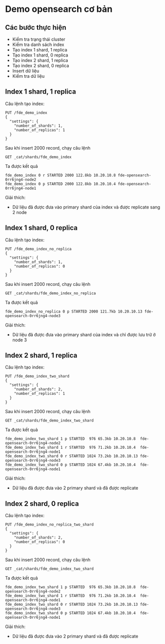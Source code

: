 # Demo opensearch cơ bản
## Các bước thực hiện
- Kiểm tra trạng thái cluster
- Kiểm tra danh sách index
- Tạo index 1 shard, 1 replica
- Tạo index 1 shard, 0 replica
- Tạo index 2 shard, 1 replica
- Tạo index 2 shard, 0 replica
- Insert dữ liệu
- Kiểm tra dữ liệu
## Index 1 shard, 1 replica
Câu lệnh tạo index:
```
PUT /fde_demo_index
{
  "settings": {
    "number_of_shards": 1,
    "number_of_replicas": 1
  }
}
```
Sau khi insert 2000 record, chạy câu lệnh
```
GET _cat/shards/fde_demo_index
```
Ta được kết quả
```
fde_demo_index 0 r STARTED 2000 122.8kb 10.20.10.8 fde-opensearch-0rr6jng4-node2
fde_demo_index 0 p STARTED 2000 122.8kb 10.20.10.4 fde-opensearch-0rr6jng4-node1
```
Giải thích: 
- Dữ liệu đã được đưa vào primary shard của index và được replicate sang 2 node

## Index 1 shard, 0 replica
Câu lệnh tạo index:
```
PUT /fde_demo_index_no_replica
{
  "settings": {
    "number_of_shards": 1,
    "number_of_replicas": 0
  }
}
```
Sau khi insert 2000 record, chạy câu lệnh
```
GET _cat/shards/fde_demo_index_no_replica
```
Ta được kết quả
```
fde_demo_index_no_replica 0 p STARTED 2000 121.7kb 10.20.10.13 fde-opensearch-0rr6jng4-node3

```
Giải thích: 
- Dữ liệu đã được đưa vào primary shard của index và chỉ được lưu trữ ở node 3

## Index 2 shard, 1 replica
Câu lệnh tạo index:
```
PUT /fde_demo_index_two_shard
{
  "settings": {
    "number_of_shards": 2,
    "number_of_replicas": 1
  }
}
```
Sau khi insert 2000 record, chạy câu lệnh
```
GET _cat/shards/fde_demo_index_two_shard
```
Ta được kết quả
```
fde_demo_index_two_shard 1 p STARTED  976 65.3kb 10.20.10.8  fde-opensearch-0rr6jng4-node2
fde_demo_index_two_shard 1 r STARTED  976 71.2kb 10.20.10.4  fde-opensearch-0rr6jng4-node1
fde_demo_index_two_shard 0 r STARTED 1024 73.2kb 10.20.10.13 fde-opensearch-0rr6jng4-node3
fde_demo_index_two_shard 0 p STARTED 1024 67.4kb 10.20.10.4  fde-opensearch-0rr6jng4-node1

```
Giải thích: 
- Dữ liệu đã được đưa vào 2 primary shard và đã được replicate

## Index 2 shard, 0 replica
Câu lệnh tạo index:
```
PUT /fde_demo_index_no_replica_two_shard
{
  "settings": {
    "number_of_shards": 2,
    "number_of_replicas": 0
  }
}
```
Sau khi insert 2000 record, chạy câu lệnh
```
GET _cat/shards/fde_demo_index_two_shard
```
Ta được kết quả
```
fde_demo_index_two_shard 1 p STARTED  976 65.3kb 10.20.10.8  fde-opensearch-0rr6jng4-node2
fde_demo_index_two_shard 1 r STARTED  976 71.2kb 10.20.10.4  fde-opensearch-0rr6jng4-node1
fde_demo_index_two_shard 0 r STARTED 1024 73.2kb 10.20.10.13 fde-opensearch-0rr6jng4-node3
fde_demo_index_two_shard 0 p STARTED 1024 67.4kb 10.20.10.4  fde-opensearch-0rr6jng4-node1

```
Giải thích: 
- Dữ liệu đã được đưa vào 2 primary shard và đã được replicate